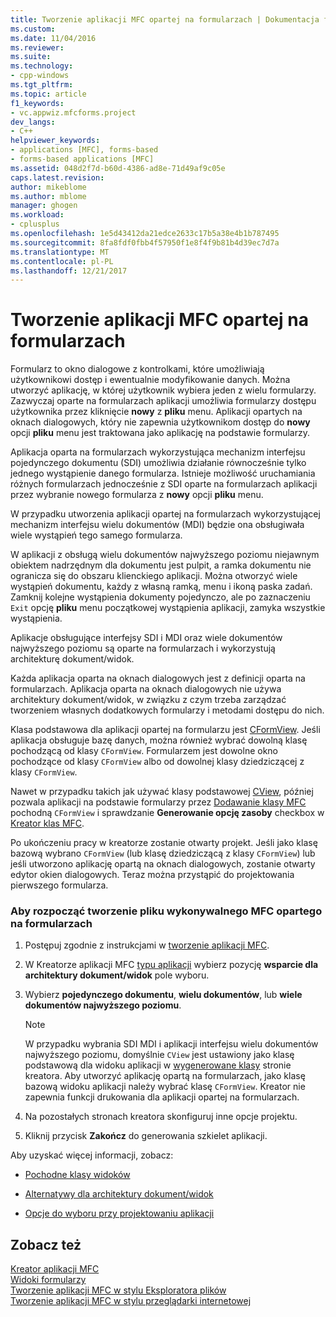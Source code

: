 ```yaml
---
title: Tworzenie aplikacji MFC opartej na formularzach | Dokumentacja firmy Microsoft
ms.custom: 
ms.date: 11/04/2016
ms.reviewer: 
ms.suite: 
ms.technology:
- cpp-windows
ms.tgt_pltfrm: 
ms.topic: article
f1_keywords:
- vc.appwiz.mfcforms.project
dev_langs:
- C++
helpviewer_keywords:
- applications [MFC], forms-based
- forms-based applications [MFC]
ms.assetid: 048d2f7d-b60d-4386-ad8e-71d49af9c05e
caps.latest.revision: 
author: mikeblome
ms.author: mblome
manager: ghogen
ms.workload:
- cplusplus
ms.openlocfilehash: 1e5d43412da21edce2633c17b5a38e4b1b787495
ms.sourcegitcommit: 8fa8fdf0fbb4f57950f1e8f4f9b81b4d39ec7d7a
ms.translationtype: MT
ms.contentlocale: pl-PL
ms.lasthandoff: 12/21/2017
---
```

# <a name="creating-a-forms-based-mfc-application"></a>Tworzenie aplikacji MFC opartej na formularzach
Formularz to okno dialogowe z kontrolkami, które umożliwiają użytkownikowi dostęp i ewentualnie modyfikowanie danych. Można utworzyć aplikację, w której użytkownik wybiera jeden z wielu formularzy. Zazwyczaj oparte na formularzach aplikacji umożliwia formularzy dostępu użytkownika przez kliknięcie **nowy** z **pliku** menu. Aplikacji opartych na oknach dialogowych, który nie zapewnia użytkownikom dostęp do **nowy** opcji **pliku** menu jest traktowana jako aplikację na podstawie formularzy.  
  
 Aplikacja oparta na formularzach wykorzystująca mechanizm interfejsu pojedynczego dokumentu (SDI) umożliwia działanie równocześnie tylko jednego wystąpienie danego formularza. Istnieje możliwość uruchamiania różnych formularzach jednocześnie z SDI oparte na formularzach aplikacji przez wybranie nowego formularza z **nowy** opcji **pliku** menu.  
  
 W przypadku utworzenia aplikacji opartej na formularzach wykorzystującej mechanizm interfejsu wielu dokumentów (MDI) będzie ona obsługiwała wiele wystąpień tego samego formularza.  
  
 W aplikacji z obsługą wielu dokumentów najwyższego poziomu niejawnym obiektem nadrzędnym dla dokumentu jest pulpit, a ramka dokumentu nie ogranicza się do obszaru klienckiego aplikacji. Można otworzyć wiele wystąpień dokumentu, każdy z własną ramką, menu i ikoną paska zadań. Zamknij kolejne wystąpienia dokumenty pojedynczo, ale po zaznaczeniu `Exit` opcję **pliku** menu początkowej wystąpienia aplikacji, zamyka wszystkie wystąpienia.  
  
 Aplikacje obsługujące interfejsy SDI i MDI oraz wiele dokumentów najwyższego poziomu są oparte na formularzach i wykorzystują architekturę dokument/widok.  
  
 Każda aplikacja oparta na oknach dialogowych jest z definicji oparta na formularzach. Aplikacja oparta na oknach dialogowych nie używa architektury dokument/widok, w związku z czym trzeba zarządzać tworzeniem własnych dodatkowych formularzy i metodami dostępu do nich.  
  
 Klasa podstawowa dla aplikacji opartej na formularzu jest [CFormView](../../mfc/reference/cformview-class.md). Jeśli aplikacja obsługuje bazę danych, można również wybrać dowolną klasę pochodzącą od klasy `CFormView`. Formularzem jest dowolne okno pochodzące od klasy `CFormView` albo od dowolnej klasy dziedziczącej z klasy `CFormView`.  
  
 Nawet w przypadku takich jak używać klasy podstawowej [CView](../../mfc/reference/cview-class.md), później pozwala aplikacji na podstawie formularzy przez [Dodawanie klasy MFC](../../mfc/reference/adding-an-mfc-class.md) pochodną `CFormView` i sprawdzanie **Generowanie opcję zasoby** checkbox w [Kreator klas MFC](../../mfc/reference/document-template-strings-mfc-add-class-wizard.md).  
  
 Po ukończeniu pracy w kreatorze zostanie otwarty projekt. Jeśli jako klasę bazową wybrano `CFormView` (lub klasę dziedziczącą z klasy `CFormView`) lub jeśli utworzono aplikację opartą na oknach dialogowych, zostanie otwarty edytor okien dialogowych. Teraz można przystąpić do projektowania pierwszego formularza.  
  
### <a name="to-begin-creating-a-forms-based-mfc-executable"></a>Aby rozpocząć tworzenie pliku wykonywalnego MFC opartego na formularzach  
  
1.  Postępuj zgodnie z instrukcjami w [tworzenie aplikacji MFC](../../mfc/reference/creating-an-mfc-application.md).  
  
2.  W Kreatorze aplikacji MFC [typu aplikacji](../../mfc/reference/application-type-mfc-application-wizard.md) wybierz pozycję **wsparcie dla architektury dokument/widok** pole wyboru.  
  
3.  Wybierz **pojedynczego dokumentu**, **wielu dokumentów**, lub **wiele dokumentów najwyższego poziomu**.  
  
    > [!NOTE]
    >  W przypadku wybrania SDI MDI i aplikacji interfejsu wielu dokumentów najwyższego poziomu, domyślnie `CView` jest ustawiony jako klasę podstawową dla widoku aplikacji w [wygenerowane klasy](../../mfc/reference/generated-classes-mfc-application-wizard.md) stronie kreatora. Aby utworzyć aplikację opartą na formularzach, jako klasę bazową widoku aplikacji należy wybrać klasę `CFormView`. Kreator nie zapewnia funkcji drukowania dla aplikacji opartej na formularzach.  
  
4.  Na pozostałych stronach kreatora skonfiguruj inne opcje projektu.  
  
5.  Kliknij przycisk **Zakończ** do generowania szkielet aplikacji.  
  
 Aby uzyskać więcej informacji, zobacz:  
  
-   [Pochodne klasy widoków](../../mfc/derived-view-classes-available-in-mfc.md)  
  
-   [Alternatywy dla architektury dokument/widok](../../mfc/alternatives-to-the-document-view-architecture.md)  
  
-   [Opcje do wyboru przy projektowaniu aplikacji](../../mfc/application-design-choices.md)  
  
## <a name="see-also"></a>Zobacz też  
 [Kreator aplikacji MFC](../../mfc/reference/mfc-application-wizard.md)   
 [Widoki formularzy](../../mfc/form-views-mfc.md)   
 [Tworzenie aplikacji MFC w stylu Eksploratora plików](../../mfc/reference/creating-a-file-explorer-style-mfc-application.md)   
 [Tworzenie aplikacji MFC w stylu przeglądarki internetowej](../../mfc/reference/creating-a-web-browser-style-mfc-application.md)

